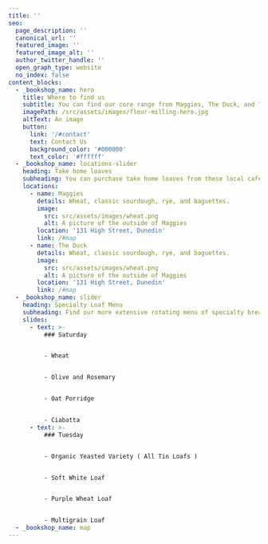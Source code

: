 ```yaml
---
title: ''
seo:
  page_description: ''
  canonical_url: ''
  featured_image: ''
  featured_image_alt: ''
  author_twitter_handle: ''
  open_graph_type: website
  no_index: false
content_blocks:
  - _bookshop_name: hero
    title: Where to find us
    subtitle: You can find our core range from Maggies, The Duck, and The Good Food co. Find our more extensive range of loaves at Taste Nature.
    imagePath: /src/assets/images/flour-milling-hero.jpg
    altText: An image
    button:
      link: '/#contact'
      text: Contact Us
      background_color: '#000000'
      text_color: '#ffffff'
  - _bookshop_name: locations-slider
    heading: Take home loaves
    subheading: You can purchase take home loaves from these local cafes.
    locations:
      - name: Maggies
        details: Wheat, classic sourdough, rye, and baguettes.
        image:
          src: src/assets/images/wheat.png
          alt: A picture of the outside of Maggies
        location: '131 High Street, Dunedin'
        link: /#map
      - name: The Duck
        details: Wheat, classic sourdough, rye, and baguettes.
        image:
          src: src/assets/images/wheat.png
          alt: A picture of the outside of Maggies
        location: '131 High Street, Dunedin'
        link: /#map
  - _bookshop_name: slider
    heading: Specialty Loaf Menu
    subheading: Find our more extensive rotating menu of specialty breads, found at Taste Nature.
    slides:
      - text: >-
          ### Saturday


          - Wheat


          - Olive and Rosemary


          - Oat Porridge


          - Ciabatta
      - text: >-
          ### Tuesday


          - Organic Yeasted Variety ( All Tin Loafs )


          - Soft White Loaf 


          - Purple Wheat Loaf


          - Multigrain Loaf
  - _bookshop_name: map
---
```

